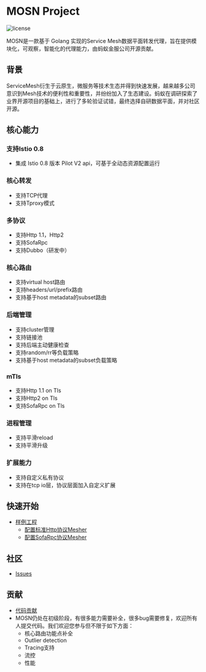 # MOSN Project

![license](https://img.shields.io/badge/license-Apache--2.0-green.svg)

MOSN是一款基于 Golang 实现的Service Mesh数据平面转发代理，旨在提供模块化，可观察，智能化的代理能力，由蚂蚁金服公司开源贡献。

## 背景
ServiceMesh衍生于云原生，微服务等技术生态并得到快速发展，越来越多公司意识到Mesh技术的便利性和重要性，并纷纷加入了生态建设。蚂蚁在调研探索了业界开源项目的基础上，进行了多轮验证试错，最终选择自研数据平面，并对社区开源。

## 核心能力

### 支持Istio 0.8
+ 集成 Istio 0.8 版本 Pilot V2 api，可基于全动态资源配置运行

### 核心转发
+ 支持TCP代理
+ 支持Tproxy模式

### 多协议
+ 支持Http 1.1，Http2
+ 支持SofaRpc
+ 支持Dubbo（研发中）

### 核心路由
+ 支持virtual host路由
+ 支持headers/url/prefix路由
+ 支持基于host metadata的subset路由

### 后端管理
+ 支持cluster管理
+ 支持链接池
+ 支持后端主动健康检查
+ 支持random/rr等负载策略
+ 支持基于host metadata的subset负载策略

### mTls
+ 支持Http 1.1 on Tls
+ 支持Http2 on Tls
+ 支持SofaRpc on Tls

### 进程管理
+ 支持平滑reload
+ 支持平滑升级

### 扩展能力
+ 支持自定义私有协议
+ 支持在tcp io层，协议层面加入自定义扩展

## 快速开始
* [样例工程](mosn-samples)
  * [配置标准Http协议Mesher](samples/http-sample)
  * [配置SofaRpc协议Mesher](samples/sofarpc-sample)
 
## 社区
* [Issues](https://github.com/alipay/mosn/issues)

## 贡献
+ [代码贡献](./CONTRIBUTING.md) 
+ MOSN仍处在初级阶段，有很多能力需要补全，很多bug需要修复，欢迎所有人提交代码。我们欢迎您参与但不限于如下方面：
   + 核心路由功能点补全
   + Outlier detection
   + Tracing支持
   + 流控
   + 性能